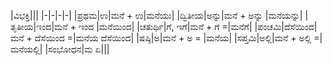 |ವಿಭಕ್ತಿ|||
|-|-|-|-|
|ಪ್ರಥಮ|ಉ|ಮನೆ + ಉ|ಮನೆಯು|
|ದ್ವಿತೀಯ|ಅನ್ನು|ಮನೆ + ಅನ್ನು |ಮನೆಯನ್ನು|
|ತೃತೀಯ|ಇಂದ|ಮನೆ + ಇಂದ |ಮನೆಯಿಂದ|
|ಚತುರ್ಥಿ|ಗೆ, ಇಗೆ|ಮನೆ + ಗೆ =|ಮನೆಗೆ|
|ಪಂಚಮಿ|ದೆಸೆಯಿಂದ|ಮನೆ + ದೆಸೆಯಿಂದ =|ಮನೆಯ ದೆಸೆಯಿಂದ|
|ಷಷ್ಠಿ|ಅ|ಮನೆ + ಅ =   |ಮನೆಯ|
|ಸಪ್ತಮಿ|ಅಲ್ಲಿ|ಮನೆ + ಅಲ್ಲಿ =|ಮನೆಯಲ್ಲಿ|
|ಸಂಭೋಧನ|ಮ ಏ|||
                       
